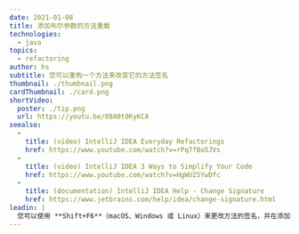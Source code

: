 ```yaml
---
date: 2021-01-08
title: 添加布尔参数的方法重载
technologies:
  - java
topics:
  - refactoring
author: hs
subtitle: 您可以重构一个方法来改变它的方法签名
thumbnail: ./thumbnail.png
cardThumbnail: ./card.png
shortVideo:
  poster: ./tip.png
  url: https://youtu.be/08A0t0KyKCA
seealso:
  - 
    title: (video) IntelliJ IDEA Everyday Refactorings
    href: https://www.youtube.com/watch?v=rPq7fBo5JVs
  - 
    title: (video) IntelliJ IDEA 3 Ways to Simplify Your Code
    href: https://www.youtube.com/watch?v=HgWU25YwDfc
  - 
    title: (documentation) IntelliJ IDEA Help - Change Signature
    href: https://www.jetbrains.com/help/idea/change-signature.html
leadin: |
  您可以使用 **Shift+F6**（macOS、Windows 或 Linux）来更改方法的签名，并在添加一个新的布尔参数。 然后您可以选择_通过重载方法委托（Delegate via overloading method）_来完成重构。
---
```


